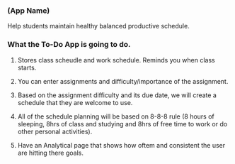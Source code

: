 ### (App Name)
Help students maintain healthy balanced productive schedule.

### What the To-Do App is going to do.
1. Stores class scheudle and work schedule. Reminds you when class starts.

2. You can enter assignments and difficulty/importance of the assignment.

3. Based on the assignment difficulty and its due date, we will create a schedule that they are welcome to use.

4. All of the schedule planning will be based on 8-8-8 rule (8 hours of sleeping, 8hrs of class and studying and 8hrs of free time to work or do other personal activities).

5. Have an Analytical page that shows how oftem and consistent the user are hitting there goals.